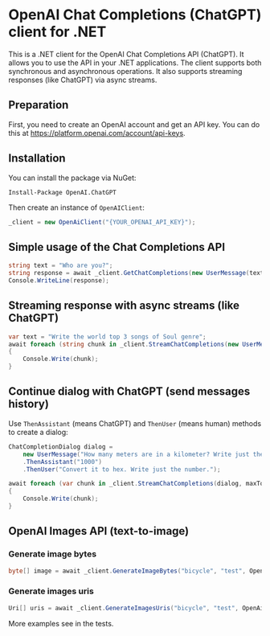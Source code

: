 # OpenAI Chat Completions (ChatGPT) client for .NET
This is a .NET client for the OpenAI Chat Completions API (ChatGPT). It allows you to use the API in your .NET applications. The client supports both synchronous and asynchronous operations. It also supports streaming responses (like ChatGPT) via async streams.

## Preparation
First, you need to create an OpenAI account and get an API key. You can do this at https://platform.openai.com/account/api-keys.

## Installation
You can install the package via NuGet:
```
Install-Package OpenAI.ChatGPT
```
Then create an instance of `OpenAIClient`:
```csharp
_client = new OpenAiClient("{YOUR_OPENAI_API_KEY}");
```

## Simple usage of the Chat Completions API
```csharp
string text = "Who are you?";
string response = await _client.GetChatCompletions(new UserMessage(text), maxTokens: 80);
Console.WriteLine(response);
```

## Streaming response with async streams (like ChatGPT)
```csharp
var text = "Write the world top 3 songs of Soul genre";
await foreach (string chunk in _client.StreamChatCompletions(new UserMessage(text), maxTokens: 80))
{
    Console.Write(chunk);
}
```

## Continue dialog with ChatGPT (send messages history)
Use `ThenAssistant` (means ChatGPT) and `ThenUser` (means human) methods to create a dialog:
```csharp
ChatCompletionDialog dialog = 
    new UserMessage("How many meters are in a kilometer? Write just the number.")
    .ThenAssistant("1000")
    .ThenUser("Convert it to hex. Write just the number.");

await foreach (var chunk in _client.StreamChatCompletions(dialog, maxTokens: 80))
{
    Console.Write(chunk);
}
```

## OpenAI Images API (text-to-image)
### Generate image bytes
```csharp
byte[] image = await _client.GenerateImageBytes("bicycle", "test", OpenAiImageSize._256);
```
### Generate images uris
```csharp
Uri[] uris = await _client.GenerateImagesUris("bicycle", "test", OpenAiImageSize._256, count: 2);
```
More examples see in the tests.